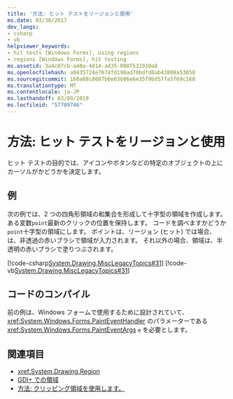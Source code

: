 ```yaml
---
title: '方法: ヒット テストをリージョンと使用'
ms.date: 03/30/2017
dev_langs:
- csharp
- vb
helpviewer_keywords:
- hit tests [Windows Forms], using regions
- regions [Windows Forms], hit testing
ms.assetid: 3a4c07cb-a40a-4d14-ad35-008f531910a8
ms.openlocfilehash: a9435724e7674fd196ad70bdfd0ab43808a53058
ms.sourcegitcommit: 160a88c8087b0e63606e6e35f9bd57fa5f69c168
ms.translationtype: MT
ms.contentlocale: ja-JP
ms.lasthandoff: 03/09/2019
ms.locfileid: "57709746"
---
```

# <a name="how-to-use-hit-testing-with-a-region"></a>方法: ヒット テストをリージョンと使用
ヒット テストの目的では、アイコンやボタンなどの特定のオブジェクトの上にカーソルがかどうかを決定します。  
  
## <a name="example"></a>例  
 次の例では、2 つの四角形領域の和集合を形成して十字型の領域を作成します。 ある変数`point`最新のクリックの位置を保持します。 コードを調べますかどうか`point`十字型の領域にします。 ポイントは、リージョン (ヒット) では場合、は、非透過の赤いブラシで領域が入力されます。 それ以外の場合、領域は、半透明の赤いブラシで塗りつぶされます。  
  
 [!code-csharp[System.Drawing.MiscLegacyTopics#31](~/samples/snippets/csharp/VS_Snippets_Winforms/System.Drawing.MiscLegacyTopics/CS/Class1.cs#31)]
 [!code-vb[System.Drawing.MiscLegacyTopics#31](~/samples/snippets/visualbasic/VS_Snippets_Winforms/System.Drawing.MiscLegacyTopics/VB/Class1.vb#31)]  
  
## <a name="compiling-the-code"></a>コードのコンパイル  
 前の例は、Windows フォームで使用するために設計されていて、<xref:System.Windows.Forms.PaintEventHandler> のパラメーターである <xref:System.Windows.Forms.PaintEventArgs> `e` を必要とします。  
  
## <a name="see-also"></a>関連項目
- <xref:System.Drawing.Region>
- [GDI+ での領域](regions-in-gdi.md)
- [方法: クリッピング領域を使用します。](how-to-use-clipping-with-a-region.md)
